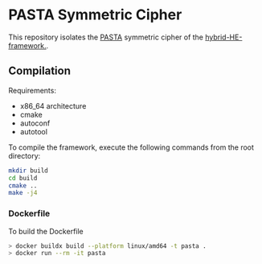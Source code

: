 # PASTA Symmetric Cipher

This repository isolates the [PASTA](https://eprint.iacr.org/2021/731.pdf) symmetric cipher of the [hybrid-HE-framework.](https://github.com/IAIK/hybrid-HE-framework).

## Compilation

Requirements:
- x86_64 architecture
- cmake
- autoconf
- autotool

To compile the framework, execute the following commands from the root directory:

```bash
mkdir build
cd build
cmake ..
make -j4
```

### Dockerfile

To build the Dockerfile

```bash
> docker buildx build --platform linux/amd64 -t pasta .
> docker run --rm -it pasta
```
